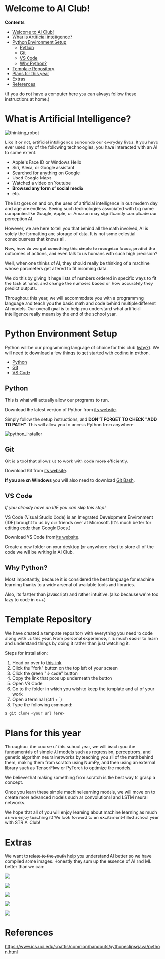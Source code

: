 # Welcome to AI Club!

**Contents**
- [Welcome to AI Club!](#welcome-to-ai-club)
- [What is Artificial Intelligence?](#what-is-artificial-intelligence)
- [Python Environment Setup](#python-environment-setup)
  - [Python](#python)
  - [Git](#git)
  - [VS Code](#vs-code)
  - [Why Python?](#why-python)
- [Template Repository](#template-repository)
- [Plans for this year](#plans-for-this-year)
- [Extras](#extras)
- [References](#references)

(If you do not have a computer here you can always follow these instructions at home.)

# What is Artificial Intelligence?

![thinking_robot](images/thinking.jpg)

Like it or not, artificial intelligence surrounds our everyday lives. If you have ever used any of the following technologies, you have interacted with an AI to some extent.
- Apple's Face ID or Windows Hello
- Siri, Alexa, or Google assistant
- Searched for anything on Google
- Used Google Maps
- Watched a video on Youtube
- **Browsed any form of social media**
- etc.

The list goes on and on, the uses of artificial intelligence in out modern day and age are endless. Seeing such technologies associated with big name companies like Google, Apple, or Amazon may significantly complicate our perception AI.

However, we are here to tell you that behind all the math involved, AI is solely the formatting and storage of data. It is not some celestial consciousness that knows all.

Now, how do we get something this simple to recognize faces, predict the outcomes of actions, and even talk to us humans with such high precision?

Well, when one thinks of AI, they should really be thinking of a machine whose parameters get altered to fit incoming data.

We do this by giving it huge lists of numbers ordered in specific ways to fit the task at hand, and change the numbers based on how accurately they predict outputs.

Throughout this year, we will accommodate you with a programming language and teach you the basic math and code behind multiple different AI models. Our overall goal is to help you understand what artificial intelligence really means by the end of the school year.

# Python Environment Setup

Python will be our programming language of choice for this club ([why?](#why-python)). We will need to download a few things to get started with coding in python.
- [Python](#python)
- [Git](#git)
- [VS Code](#vs-code)

## Python

This is what will actually allow our programs to run.

Download the latest version of Python from [its website](https://www.python.org/downloads/).

Simply follow the setup instructions, and **DON'T FORGET TO CHECK "ADD TO PATH"**. This will allow you to access Python from anywhere.

![python_installer](images/python_installer.JPG)

## Git

Git is a tool that allows us to work with code more efficiently.

Download Git from [its website](https://git-scm.com/downloads).

**If you are on Windows** you will also need to download [Git Bash](https://git-scm.com/downloads).

## VS Code

*If you already have an IDE you can skip this step!*

VS Code (Visual Studio Code) is an Integrated Development Environment (IDE) brought to us by our friends over at Microsoft. (It's much better for editing code than Google Docs.)

Download VS Code from [its website](https://code.visualstudio.com/download).

Create a new folder on your desktop (or anywhere else) to store all of the code we will be writing in AI Club.

## Why Python?

Most importantly, because it is considered the best language for machine learning thanks to a wide arsenal of available tools and libraries.

Also, its fast(er than javascript) and rather intuitive. (also because we're too lazy to code in c++)

# Template Repository

We have created a template repository with everything you need to code along with us this year. From personal experience, it is much easier to learn and understand things by doing it rather than just watching it.

Steps for installation:
  1. Head on over to [this link](https://github.com/STR-AI-Club/Template)
  2. Click the "fork" button on the top left of your screen
  3. Click the green "↓ code" button
  4. Copy the link that pops up underneath the button
  5. Open VS Code
  6. Go to the folder in which you wish to keep the template and all of your work
  7. Open a terminal (ctrl + `)
  8. Type the following command:

`$ git clone <your url here>`

# Plans for this year

Throughout the course of this school year, we will teach you the fundamentals of simple AI models such as regression, perceptrons, and genetic algorithm neural networks by teaching you all of the math behind them, making them from scratch using NumPy, and then using an external library such as TensorFlow or PyTorch to optimize the models.

We believe that making something from scratch is the best way to grasp a concept.

Once you learn these simple machine learning models, we will move on to create more advanced models such as convolutional and LSTM neural networks.

We hope that all of you will enjoy learning about machine learning as much as we enjoy teaching it! We look forward to an excitement-filled school year with STR AI Club!

# Extras

We want to ~~relate to the youth~~ help you understand AI better so we have compiled some images. Honestly they sum up the essence of AI and ML better than we can:

![](images/meme1.jpg)

![](images/meme2.jpg)

![](images/meme3.png)

![](images/meme4.png)

![](images/meme5.png)

# References

https://www.ics.uci.edu/~pattis/common/handouts/pythoneclipsejava/python.html
